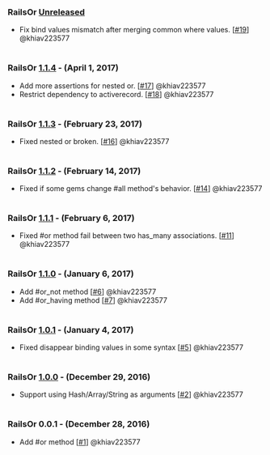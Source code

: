 
### RailsOr [Unreleased] 

- Fix bind values mismatch after merging common where values. [[#19](https://github.com/khiav223577/rails_or/pull/19)] @khiav223577
<br><br>

### RailsOr [1.1.4] - (April 1, 2017)

- Add more assertions for nested or. [[#17](https://github.com/khiav223577/rails_or/pull/17)] @khiav223577
- Restrict dependency to activerecord. [[#18](https://github.com/khiav223577/rails_or/pull/18)] @khiav223577
<br><br>

### RailsOr [1.1.3] - (February 23, 2017)

- Fixed nested or broken. [[#16](https://github.com/khiav223577/rails_or/pull/16)] @khiav223577
<br><br>

### RailsOr [1.1.2] - (February 14, 2017)

- Fixed if some gems change #all method's behavior. [[#14](https://github.com/khiav223577/rails_or/pull/14)] @khiav223577
<br><br>

### RailsOr [1.1.1] - (February 6, 2017)

- Fixed #or method fail between two has_many associations. [[#11](https://github.com/khiav223577/rails_or/pull/11)] @khiav223577
<br><br>

### RailsOr [1.1.0] - (January 6, 2017)

- Add #or_not method [[#6](https://github.com/khiav223577/rails_or/pull/6)] @khiav223577
- Add #or_having method [[#7](https://github.com/khiav223577/rails_or/pull/7)] @khiav223577
<br><br>

### RailsOr [1.0.1] - (January 4, 2017)

- Fixed disappear binding values in some syntax [[#5](https://github.com/khiav223577/rails_or/pull/5)] @khiav223577
<br><br>

### RailsOr [1.0.0] - (December 29, 2016)

- Support using Hash/Array/String as arguments [[#2](https://github.com/khiav223577/rails_or/pull/2)] @khiav223577
<br><br>

### RailsOr 0.0.1 - (December 28, 2016)

- Add #or method [[#1](https://github.com/khiav223577/rails_or/pull/1)] @khiav223577
<br><br>

[Unreleased]: https://github.com/khiav223577/rails_or/compare/v1.1.4...HEAD
[1.1.4]: https://github.com/khiav223577/rails_or/compare/v1.1.3...v1.1.4
[1.1.3]: https://github.com/khiav223577/rails_or/compare/v1.1.2...v1.1.3
[1.1.2]: https://github.com/khiav223577/rails_or/compare/v1.1.1...v1.1.2
[1.1.1]: https://github.com/khiav223577/rails_or/compare/v1.1.0...v1.1.1
[1.1.0]: https://github.com/khiav223577/rails_or/compare/v1.0.1...v1.1.0
[1.0.1]: https://github.com/khiav223577/rails_or/compare/v1.0.0...v1.0.1
[1.0.0]: https://github.com/khiav223577/rails_or/compare/v0.0.1...v1.0.0
